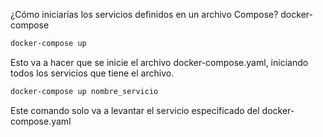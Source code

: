 ¿Cómo iniciarías los servicios definidos en un archivo Compose?
docker-compose 

``` bash
docker-compose up
```

Esto va a hacer que se inicie el archivo docker-compose.yaml, iniciando todos los servicios que tiene el archivo.

```bash
docker-compose up nombre_servicio
```

Este comando solo va a levantar el servicio especificado del docker-compose.yaml



